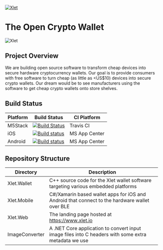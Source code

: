 [![Xlet](https://xlet.io/assets/img/xlet-logo-dark.png "Xlet")](https://www.xlet.io)

# The Open Crypto Wallet

![Xlet](https://xlet.io/assets/img/xlet-payment.png "Xlet")

## Project Overview

We are building open source software to transform cheap devices into secure hardware cryptocurrency wallets. Our goal is to provide consumers with free software to turn cheap (as little as <US$10) devices into secure crypto wallets. Our dream would be to see manufacturers using the software to get cheap crypto wallets onto store shelves.

## Build Status

| Platform | Build Status | CI Platform |
| -------- | ------------ | ----------- |
| M5Stack  | [![Build Status](https://travis-ci.com/MattPearce/xlet.svg?token=6KEqPwFBQM7g7jtpd1Kz&branch=master)](https://travis-ci.com/MattPearce/xlet) | Travis CI |
| iOS | [![Build status](https://build.appcenter.ms/v0.1/apps/479251b3-7eb2-4ce2-94bd-987a3e1b864e/branches/master/badge)](https://appcenter.ms) | MS App Center |
| Android | [![Build status](https://build.appcenter.ms/v0.1/apps/6342c703-b5b5-4c29-8ca2-8456fb26615d/branches/master/badge)](https://appcenter.ms) | MS App Center |

## Repository Structure

| Directory | Description |
| --------- | ----------- |
| Xlet.Wallet | C++ source code for the Xlet wallet software targeting various embedded platforms |
| Xlet.Mobile | C#/Xamarin based wallet apps for iOS and Android that connect to the hardware wallet over BLE |
| Xlet.Web | The landing page hosted at https://www.xlet.io |
| ImageConverter | A .NET Core application to convert input image files into C headers with some extra metadata we use |
